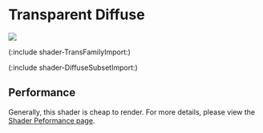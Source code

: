 Transparent Diffuse
===================


![](http://docwiki.hq.unity3d.com/uploads/Main/Shaders./Shader-TransDiffuse.png)  

(:include shader-TransFamilyImport:)

(:include shader-DiffuseSubsetImport:)

Performance
-----------


Generally, this shader is cheap to render.  For more details, please view the [Shader Peformance page](shader-Performance.html).
